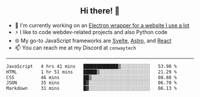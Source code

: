 <h2 align="center">Hi there! 👋</h2>

- 🔭 I'm currently working on an [Electron wrapper for a website I use a lot](https://github.com/ConwayTech-Dev/MyPolyPlus)
- ⚡ I like to code webdev-related projects and also Python code
- 🌐 My go-to JavaScript frameworks are [Svelte](https://svelte.dev/), [Astro](https://astro.build/), and [React](https://react.dev/)
- 📫 You can reach me at my Discord at <code>conwaytech</code>

***

<!--START_SECTION:waka-->

```txt
JavaScript   4 hrs 41 mins   █████████████▒░░░░░░░░░░░   53.90 %
HTML         1 hr 51 mins    █████▒░░░░░░░░░░░░░░░░░░░   21.29 %
CSS          46 mins         ██▒░░░░░░░░░░░░░░░░░░░░░░   08.88 %
JSON         35 mins         █▓░░░░░░░░░░░░░░░░░░░░░░░   06.70 %
Markdown     31 mins         █▓░░░░░░░░░░░░░░░░░░░░░░░   06.13 %
```

<!--END_SECTION:waka-->
